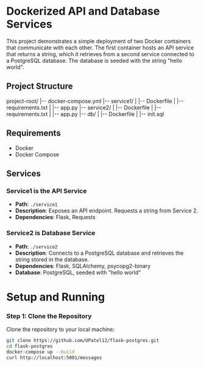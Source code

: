 # Dockerized API and Database Services

This project demonstrates a simple deployment of two Docker containers that communicate with each other. The first container hosts an API service that returns a string, which it retrieves from a second service connected to a PostgreSQL database. The database is seeded with the string "hello world".

## Project Structure

project-root/
|-- docker-compose.yml
|-- service1/
| |-- Dockerfile
| |-- requirements.txt
| |-- app.py
|-- service2/
| |-- Dockerfile
| |-- requirements.txt
| |-- app.py
|-- db/
| |-- Dockerfile
| |-- init.sql

## Requirements

- Docker
- Docker Compose

## Services

### Service1 is the API Service

- **Path**: `./service1`
- **Description**: Exposes an API endpoint. Requests a string from Service 2.
- **Dependencies**: Flask, Requests

### Service2 is Database Service

- **Path**: `./service2`
- **Description**: Connects to a PostgreSQL database and retrieves the string stored in the database.
- **Dependencies**: Flask, SQLAlchemy, psycopg2-binary
- **Database**: PostgreSQL, seeded with "hello world"

# Setup and Running

### Step 1: Clone the Repository

Clone the repository to your local machine:

```bash
git clone https://github.com/UPatel12/flask-postgres.git
cd flask-postgres
docker-compose up --build
curl http://localhost:5001/messages
```
